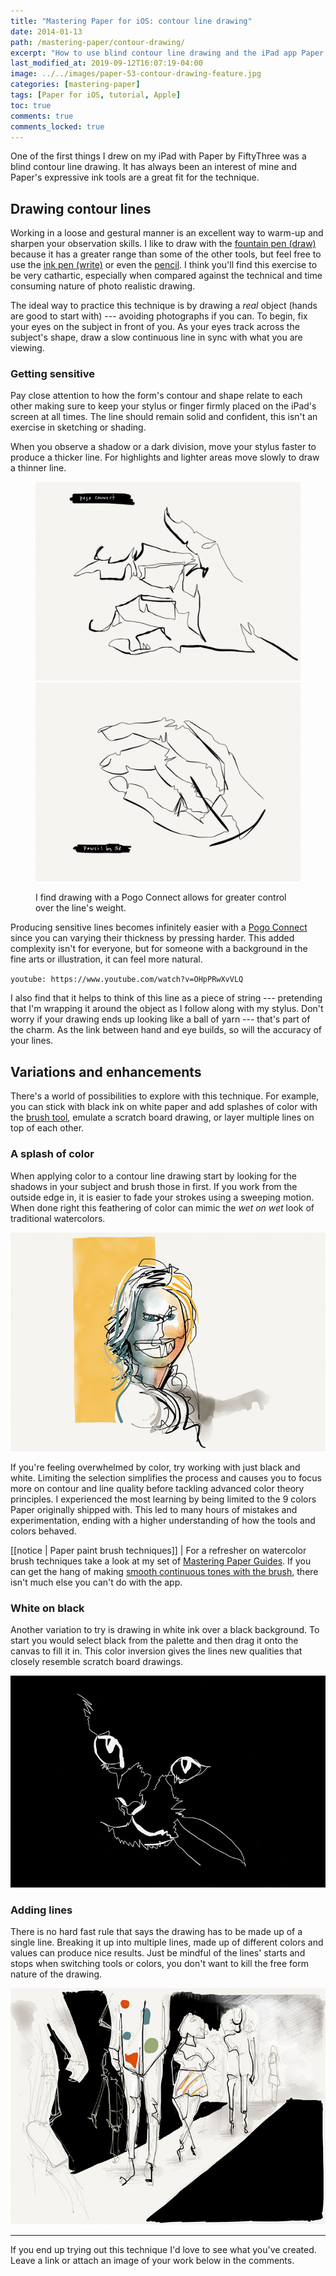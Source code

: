 ```yaml
---
title: "Mastering Paper for iOS: contour line drawing"
date: 2014-01-13
path: /mastering-paper/contour-drawing/
excerpt: "How to use blind contour line drawing and the iPad app Paper for iOS, to improve hand eye coordination and observation skills."
last_modified_at: 2019-09-12T16:07:19-04:00
image: ../../images/paper-53-contour-drawing-feature.jpg
categories: [mastering-paper]
tags: [Paper for iOS, tutorial, Apple]
toc: true
comments: true
comments_locked: true
---
```


One of the first things I drew on my iPad with Paper by FiftyThree was a blind contour line drawing. It has always been an interest of mine and Paper's expressive ink tools are a great fit for the technique.

## Drawing contour lines

Working in a loose and gestural manner is an excellent way to warm-up and sharpen your observation skills. I like to draw with the [fountain pen (draw)](/mastering-paper/introduction-tool-guide/#fountain-pen) because it has a greater range than some of the other tools, but feel free to use the [ink pen (write)](/mastering-paper/introduction-tool-guide/#ink-pen) or even the [pencil](/mastering-paper/introduction-tool-guide/}#pencil). I think you'll find this exercise to be very cathartic, especially when compared against the technical and time consuming nature of photo realistic drawing.

The ideal way to practice this technique is by drawing a *real* object (hands are good to start with) --- avoiding photographs if you can. To begin, fix your eyes on the subject in front of you. As your eyes track across the subject's shape, draw a slow continuous line in sync with what you are viewing. 

### Getting sensitive

Pay close attention to how the form's contour and shape relate to each other making sure to keep your stylus or finger firmly placed on the iPad's screen at all times. The line should remain solid and confident, this isn't an exercise in sketching or shading.

When you observe a shadow or a dark division, move your stylus faster to produce a thicker line. For highlights and lighter areas move slowly to draw a thinner line.

<figure class="two-column">
  <img alt="blind contour drawing of a hand drawn with a Pogo Connect" src="../../images/paper-53-contour-hand-pogo-lg.jpg">
  <img alt="blind contour drawing of a hand drawn with a Pencil by 53" src="../../images/paper-53-contour-hand-pencil-lg.jpg">
  <figcaption><p>I find drawing with a Pogo Connect allows for greater control over the line's weight.</p>
</figure>

Producing sensitive lines becomes infinitely easier with a [Pogo Connect](/mastering-paper/pogo-connect-smart-pen/) since you can varying their thickness by pressing harder. This added complexity isn't for everyone, but for someone with a background in the fine arts or illustration, it can feel more natural.  

`youtube: https://www.youtube.com/watch?v=OHpPRwXvVLQ`

I also find that it helps to think of this line as a piece of string --- pretending that I'm wrapping it around the object as I follow along with my stylus. Don't worry if your drawing ends up looking like a ball of yarn --- that's part of the charm. As the link between hand and eye builds, so will the accuracy of your lines.

## Variations and enhancements

There's a world of possibilities to explore with this technique. For example, you can stick with black ink on white paper and add splashes of color with the [brush tool](/mastering-paper/introduction-tool-guide/#watercolor-brush), emulate a scratch board drawing, or layer multiple lines on top of each other. 

### A splash of color

When applying color to a contour line drawing start by looking for the shadows in your subject and brush those in first. If you work from the outside edge in, it is easier to fade your strokes using a sweeping motion. When done right this feathering of color can mimic the *wet on wet* look of traditional watercolors.

![Blind contour drawing of a face](../../images/paper-53-contour-face-color.jpg)

If you're feeling overwhelmed by color, try working with just black and white. Limiting the selection simplifies the process and causes you to focus more on contour and line quality before tackling advanced color theory principles. I experienced the most learning by being limited to the 9 colors Paper originally shipped with. This led to many hours of mistakes and experimentation, ending with a higher understanding of how the tools and colors behaved.

[[notice | Paper paint brush techniques]]
| For a refresher on watercolor brush techniques take a look at my set of [Mastering Paper Guides](/mastering-paper/). If you can get the hang of making [smooth continuous tones with the brush](/mastering-paper/watercolor-brush-update/), there isn't much else you can't do with the app.

### White on black

Another variation to try is drawing in white ink over a black background. To start you would select black from the palette and then drag it onto the canvas to fill it in. This color inversion gives the lines new qualities that closely resemble scratch board drawings.

![Scratch board blind contour of a cat](../../images/paper-53-contour-cat-inverse.jpg)

### Adding lines

There is no hard fast rule that says the drawing has to be made up of a single line. Breaking it up into multiple lines, made up of different colors and values can produce nice results. Just be mindful of the lines' starts and stops when switching tools or colors, you don't want to kill the free form nature of the drawing.

![Multiple line blind contour](../../images/paper-53-contour-drawing-fashion-show.jpg)

---

If you end up trying out this technique I'd love to see what you've created. Leave a link or attach an image of your work below in the comments.
